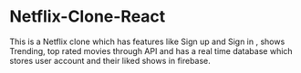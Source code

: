 # Netflix-Clone-React
This is a Netflix clone which has features like Sign up and Sign in , shows Trending, top rated movies through API and has a real time database which stores user account and their liked shows in firebase.

